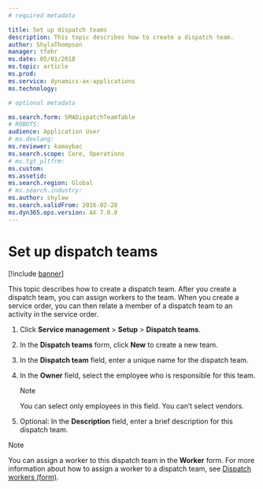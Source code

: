 ```yaml
---
# required metadata

title: Set up dispatch teams   
description: This topic describes how to create a dispatch team.
author: ShylaThompson
manager: tfehr
ms.date: 05/01/2018
ms.topic: article
ms.prod: 
ms.service: dynamics-ax-applications
ms.technology: 

# optional metadata

ms.search.form: SMADispatchTeamTable
# ROBOTS: 
audience: Application User
# ms.devlang: 
ms.reviewer: kamaybac
ms.search.scope: Core, Operations
# ms.tgt_pltfrm: 
ms.custom: 
ms.assetid: 
ms.search.region: Global
# ms.search.industry: 
ms.author: shylaw
ms.search.validFrom: 2016-02-28
ms.dyn365.ops.version: AX 7.0.0
---
```



# Set up dispatch teams 

[!include [banner](../includes/banner.md)]


This topic describes how to create a dispatch team. After you create a dispatch team, you can assign workers to the team. When you create a service order, you can then relate a member of a dispatch team to an activity in the service order.

1.  Click **Service management** \> **Setup** \> **Dispatch teams**.

2.  In the **Dispatch teams** form, click **New** to create a new team.

3.  In the **Dispatch team** field, enter a unique name for the dispatch team.

4.  In the **Owner** field, select the employee who is responsible for this team.
    

    > [!NOTE]
    > <P>You can select only employees in this field. You can’t select vendors.</P>



5.  Optional: In the **Description** field, enter a brief description for this dispatch team.


> [!NOTE]
> <P>You can assign a worker to this dispatch team in the <STRONG>Worker</STRONG> form. For more information about how to assign a worker to a dispatch team, see <A href="https://technet.microsoft.com/library/dn776288(v=ax.60)">Dispatch workers (form)</A>.</P>



